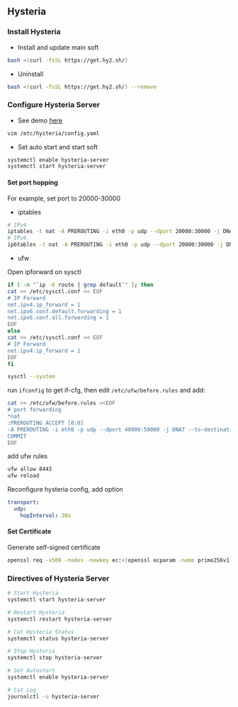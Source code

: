 ## Hysteria

### Install Hysteria

- Install and update main soft

```bash
bash <(curl -fsSL https://get.hy2.sh/)
```

- Uninstall

```bash
bash <(curl -fsSL https://get.hy2.sh/) --remove
```

### Configure Hysteria Server

- See demo [here](./config_server.yml)

```bash
vim /etc/hysteria/config.yaml
```

- Set auto start and start soft

```bash
systemctl enable hysteria-server
systemctl start hysteria-server
```

#### Set port hopping

For example, set port to 20000-30000

- iptables

```bash
# IPv4
iptables -t nat -A PREROUTING -i eth0 -p udp --dport 20000:30000 -j DNAT --to-destination :8443
# IPv6
ip6tables -t nat -A PREROUTING -i eth0 -p udp --dport 20000:30000 -j DNAT --to-destination :8443
```

- ufw

Open ipforward on sysctl

```bash
if [ -n "`ip -6 route | grep default`" ]; then 
cat >> /etc/sysctl.conf << EOF
# IP Forward
net.ipv4.ip_forward = 1
net.ipv6.conf.default.forwarding = 1
net.ipv6.conf.all.forwarding = 1
EOF
else
cat >> /etc/sysctl.conf << EOF
# IP Forward
net.ipv4.ip_forward = 1
EOF
fi

sysctl --system
```

run `ifconfig` to get if-cfg, then edit `/etc/ufw/before.rules` and add:  
```bash
cat >> /etc/ufw/before.rules <<EOF
# port forwarding
*nat
:PREROUTING ACCEPT [0:0]
-A PREROUTING -i eth0 -p udp --dport 40000:50000 -j DNAT --to-destination :8443
COMMIT
EOF
```

add ufw rules  
```bash
ufw allow 8443
ufw reload
```

Reconfigure hysteria config, add option  
```yaml
transport:
  udp:
    hopInterval: 30s
```

#### Set Certificate

Generate self-signed certificate  
```bash
openssl req -x509 -nodes -newkey ec:<(openssl ecparam -name prime256v1) -keyout /var/lib/hysteria/server.key -out /var/lib/hysteria/server.crt -subj "/CN=bing.com" -days 36500 && chown hysteria /var/lib/hysteria/server.key && chown hysteria /var/lib/hysteria/server.crt
```

### Directives of Hysteria Server

```bash
# Start Hysteria
systemctl start hysteria-server

# Restart Hysteria
systemctl restart hysteria-server

# Cat Hysteria Status
systemctl status hysteria-server

# Stop Hysteria
systemctl stop hysteria-server

# Set Autostart
systemctl enable hysteria-server

# Cat Log
journalctl -u hysteria-server
```
